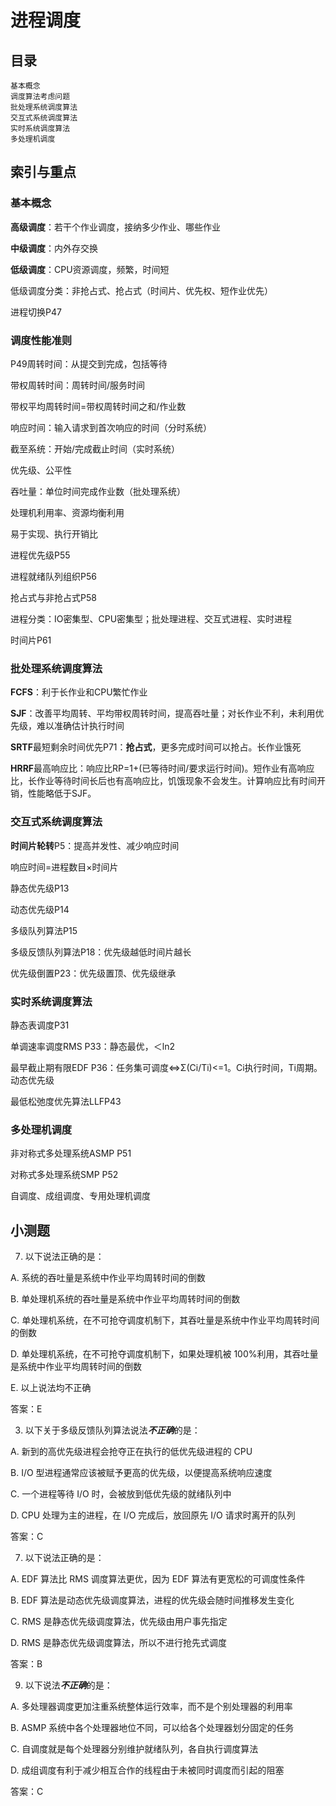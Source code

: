 # 进程调度



## 目录

```
基本概念
调度算法考虑问题
批处理系统调度算法
交互式系统调度算法
实时系统调度算法
多处理机调度
```



## 索引与重点

### 基本概念

**高级调度**：若干个作业调度，接纳多少作业、哪些作业

**中级调度**：内外存交换

**低级调度**：CPU资源调度，频繁，时间短

低级调度分类：非抢占式、抢占式（时间片、优先权、短作业优先）

进程切换P47

### 调度性能准则

P49周转时间：从提交到完成，包括等待

带权周转时间：周转时间/服务时间

带权平均周转时间=带权周转时间之和/作业数

响应时间：输入请求到首次响应的时间（分时系统）

截至系统：开始/完成截止时间（实时系统）

优先级、公平性

吞吐量：单位时间完成作业数（批处理系统）

处理机利用率、资源均衡利用

易于实现、执行开销比

进程优先级P55

进程就绪队列组织P56

抢占式与非抢占式P58

进程分类：IO密集型、CPU密集型；批处理进程、交互式进程、实时进程

时间片P61

### 批处理系统调度算法

**FCFS**：利于长作业和CPU繁忙作业

**SJF**：改善平均周转、平均带权周转时间，提高吞吐量；对长作业不利，未利用优先级，难以准确估计执行时间

**SRTF**最短剩余时间优先P71：**抢占式**，更多完成时间可以抢占。长作业饿死

**HRRF**最高响应比：响应比RP=1+(已等待时间/要求运行时间)。短作业有高响应比，长作业等待时间长后也有高响应比，饥饿现象不会发生。计算响应比有时间开销，性能略低于SJF。

### 交互式系统调度算法

**时间片轮转**P5：提高并发性、减少响应时间

响应时间=进程数目×时间片

静态优先级P13

动态优先级P14

多级队列算法P15

多级反馈队列算法P18：优先级越低时间片越长

优先级倒置P23：优先级置顶、优先级继承

### 实时系统调度算法

静态表调度P31

单调速率调度RMS P33：静态最优，＜ln2

最早截止期有限EDF P36：任务集可调度<=>Σ(Ci/Ti)<=1。Ci执行时间，Ti周期。动态优先级

最低松弛度优先算法LLFP43

### 多处理机调度

非对称式多处理系统ASMP P51

对称式多处理系统SMP P52

自调度、成组调度、专用处理机调度



## 小测题

7. 以下说法正确的是：

A. 系统的吞吐量是系统中作业平均周转时间的倒数

B. 单处理机系统的吞吐量是系统中作业平均周转时间的倒数

C. 单处理机系统，在不可抢夺调度机制下，其吞吐量是系统中作业平均周转时间的倒数

D. 单处理机系统，在不可抢夺调度机制下，如果处理机被 100%利用，其吞吐量是系统中作业平均周转时间的倒数

E. 以上说法均不正确

答案：E



3. 以下关于多级反馈队列算法说法***不正确***的是：

A. 新到的高优先级进程会抢夺正在执行的低优先级进程的 CPU

B. I/O 型进程通常应该被赋予更高的优先级，以便提高系统响应速度

C. 一个进程等待 I/O 时，会被放到低优先级的就绪队列中

D. CPU 处理为主的进程，在 I/O 完成后，放回原先 I/O 请求时离开的队列

答案：C



7. 以下说法正确的是：

A. EDF 算法比 RMS 调度算法更优，因为 EDF 算法有更宽松的可调度性条件

B. EDF 算法是动态优先级调度算法，进程的优先级会随时间推移发生变化

C. RMS 是静态优先级调度算法，优先级由用户事先指定

D. RMS 是静态优先级调度算法，所以不进行抢先式调度

答案：B



9. 以下说法***不正确***的是：

A. 多处理器调度更加注重系统整体运行效率，而不是个别处理器的利用率

B. ASMP 系统中各个处理器地位不同，可以给各个处理器划分固定的任务

C. 自调度就是每个处理器分别维护就绪队列，各自执行调度算法

D. 成组调度有利于减少相互合作的线程由于未被同时调度而引起的阻塞

答案：C